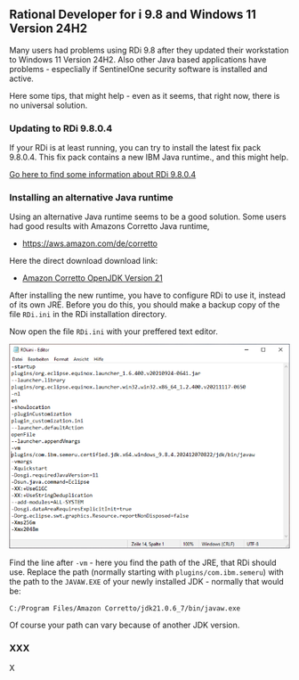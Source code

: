 ## Rational Developer for i 9.8 and Windows 11 Version 24H2

Many users had problems using RDi 9.8 after they updated their workstation to Windows 11 Version 24H2. Also other Java based applications have problems - especlially if SentinelOne security software is installed and active.

Here some tips, that might help - even as it seems, that right now, there is no universal solution.

### Updating to RDi 9.8.0.4

If your RDi is at least running, you can try to install the latest fix pack 9.8.0.4. This fix pack contains a new IBM Java runtime., and this might help.

[Go here to find some information about RDi 9.8.0.4](2025-03-07-rdi-9804)

### Installing an alternative Java runtime

Using an alternative Java runtime seems to be a good solution. Some users had good results with Amazons Corretto Java runtime,

- https://aws.amazon.com/de/corretto

Here the direct download download link:

- [Amazon Corretto OpenJDK Version 21](https://corretto.aws/downloads/latest/amazon-corretto-21-x64-windows-jdk.msi)

After installing the new runtime, you have to configure RDi to use it, instead of its own JRE. Before you do this, you should make a backup copy of the file `RDi.ini` in the RDi installation directory.

Now open the file `RDi.ini` with your preffered text editor.

![RDi.ini](/assets/img/2025-03-10-rdi-ini.png)

Find the line after `-vm` - here you find the path of the JRE, that RDi should use. Replace the path (normally starting with `plugins/com.ibm.semeru`) with the path to the `JAVAW.EXE` of your newly installed JDK - normally that would be:
```
C:/Program Files/Amazon Corretto/jdk21.0.6_7/bin/javaw.exe
```
Of course your path can vary because of another JDK version.

### XXX

X